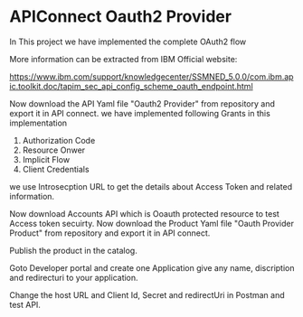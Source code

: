 # APIConnect Oauth2 Provider 

In This project we have implemented the complete OAuth2 flow 

More information can be extracted from IBM Official website:

https://www.ibm.com/support/knowledgecenter/SSMNED_5.0.0/com.ibm.apic.toolkit.doc/tapim_sec_api_config_scheme_oauth_endpoint.html

Now download the API Yaml file "Oauth2 Provider" from repository and export it in API connect. we have implemented following Grants in this implementation
1) Authorization Code
2) Resource Onwer
3) Implicit Flow
4) Client Credentials 

we use Introsecption URL to get the details about Access Token and related information.

Now download Accounts API which is Ooauth protected resource to test Access token secuirty. 
Now download the Product Yaml file "Oauth Provider Product" from repository and export it in API connect.

Publish the product in the catalog.

Goto Developer portal and create one Application give any name, discription and redirecturi to your application.

Change the host URL and Client Id, Secret and redirectUri  in Postman and test API.







 

